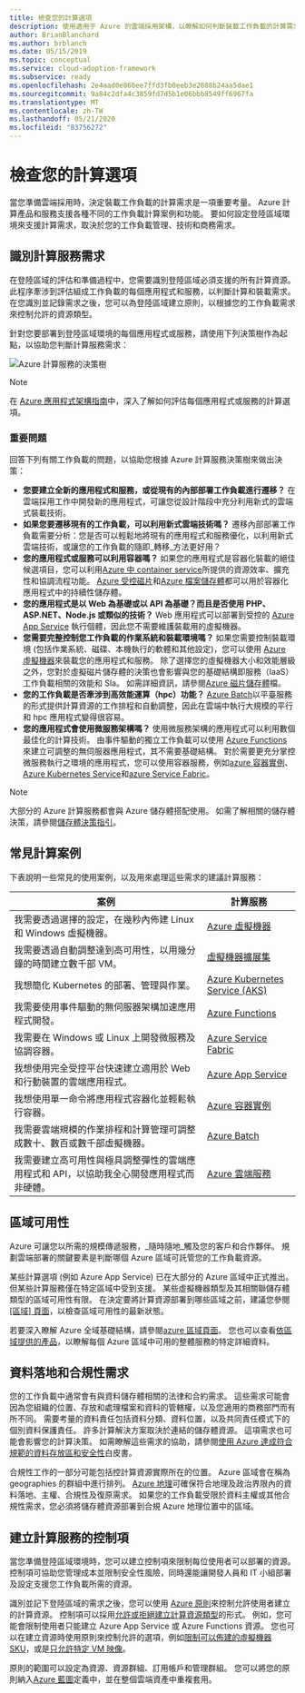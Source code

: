 ```yaml
---
title: 檢查您的計算選項
description: 使用適用于 Azure 的雲端採用架構，以瞭解如何判斷裝載工作負載的計算需求。
author: BrianBlanchard
ms.author: brblanch
ms.date: 05/15/2019
ms.topic: conceptual
ms.service: cloud-adoption-framework
ms.subservice: ready
ms.openlocfilehash: 2e4aad0e866ee7ffd3fb0eeb3e2688b24aa5dae1
ms.sourcegitcommit: 9a84c2dfa4c3859fd7d5b1e06bbb8549ff6967fa
ms.translationtype: MT
ms.contentlocale: zh-TW
ms.lasthandoff: 05/21/2020
ms.locfileid: "83756272"
---
```

# <a name="review-your-compute-options"></a>檢查您的計算選項

當您準備雲端採用時，決定裝載工作負載的計算需求是一項重要考量。 Azure 計算產品和服務支援各種不同的工作負載計算案例和功能。 要如何設定登陸區域環境來支援計算需求，取決於您的工作負載管理、技術和商務需求。

## <a name="identify-compute-services-requirements"></a>識別計算服務需求

在登陸區域的評估和準備過程中，您需要識別登陸區域必須支援的所有計算資源。 此程序牽涉到評估組成工作負載的每個應用程式和服務，以判斷計算和裝載需求。 在您識別並記錄需求之後，您可以為登陸區域建立原則，以根據您的工作負載需求來控制允許的資源類型。

針對您要部署到登陸區域環境的每個應用程式或服務，請使用下列決策樹作為起點，以協助您判斷計算服務需求：

![Azure 計算服務的決策樹](../../_images/ready/compute-decision-tree.png)

> [!NOTE]
> 在 [Azure 應用程式架構指南](https://docs.microsoft.com/azure/architecture/guide/technology-choices/compute-decision-tree)中，深入了解如何評估每個應用程式或服務的計算選項。

### <a name="key-questions"></a>重要問題

回答下列有關工作負載的問題，以協助您根據 Azure 計算服務決策樹來做出決策：

- **您要建立全新的應用程式和服務，或從現有的內部部署工作負載進行遷移？** 在雲端採用工作中開發新的應用程式，可讓您從設計階段中充分利用新式的雲端式裝載技術。
- **如果您要遷移現有的工作負載，可以利用新式雲端技術嗎？** 遷移內部部署工作負載需要分析：您是否可以輕鬆地將現有的應用程式和服務優化，以利用新式雲端技術，或讓您的工作負載的隨即_轉移_方法更好用？
- **您的應用程式或服務可以利用容器嗎？** 如果您的應用程式是容器化裝載的絕佳候選項目，您可以利用[Azure 中 container service](https://azure.microsoft.com/product-categories/containers)所提供的資源效率、擴充性和協調流程功能。 [Azure 受控磁片](https://docs.microsoft.com/azure/virtual-machines/windows/managed-disks-overview)和[Azure 檔案儲存體](https://docs.microsoft.com/azure/storage/files/storage-files-introduction)都可以用於容器化應用程式中的持續性儲存體。
- **您的應用程式是以 Web 為基礎或以 API 為基礎？而且是否使用 PHP、ASP.NET、Node.js 或類似的技術？** Web 應用程式可以部署到受控的 [Azure App Service](https://docs.microsoft.com/azure/app-service/overview) 執行個體，因此您不需要維護裝載用的虛擬機器。
- **您需要完整控制您工作負載的作業系統和裝載環境嗎？** 如果您需要控制裝載環境 (包括作業系統、磁碟、本機執行的軟體和其他設定)，您可以使用 [Azure 虛擬機器](https://azure.microsoft.com/services/virtual-machines)來裝載您的應用程式和服務。 除了選擇您的虛擬機器大小和效能層級之外，您對於虛擬磁片儲存體的決策也會影響與您的基礎結構即服務（IaaS）工作負載相關的效能和 Sla。 如需詳細資訊，請參閱[Azure 磁片儲存體](https://docs.microsoft.com/azure/virtual-machines/windows/managed-disks-overview)檔。
- **您的工作負載是否牽涉到高效能運算（hpc）功能？** [Azure Batch](https://docs.microsoft.com/azure/batch/batch-technical-overview)以平臺服務的形式提供計算資源的工作排程和自動調整，因此在雲端中執行大規模的平行和 hpc 應用程式變得很容易。
- **您的應用程式會使用微服務架構嗎？** 使用微服務架構的應用程式可以利用數個最佳化的計算技術。 由事件驅動的獨立工作負載可以使用 [Azure Functions](https://docs.microsoft.com/azure/azure-functions/functions-overview) 來建立可調整的無伺服器應用程式，其不需要基礎結構。 對於需要更充分掌控微服務執行之環境的應用程式，您可以使用容器服務，例如[azure 容器實例](https://docs.microsoft.com/azure/container-instances/container-instances-overview)、 [Azure Kubernetes Service](https://docs.microsoft.com/azure/aks/intro-kubernetes)和[azure Service Fabric](https://docs.microsoft.com/azure/service-fabric/service-fabric-overview)。

> [!NOTE]
> 大部分的 Azure 計算服務都會與 Azure 儲存體搭配使用。 如需了解相關的儲存體決策，請參閱[儲存體決策指引](./storage-options.md)。

## <a name="common-compute-scenarios"></a>常見計算案例

下表說明一些常見的使用案例，以及用來處理這些需求的建議計算服務：

| **案例** | **計算服務** |
| --- | --- |
| 我需要透過選擇的設定，在幾秒內佈建 Linux 和 Windows 虛擬機器。 | [Azure 虛擬機器](https://azure.microsoft.com/services/virtual-machines) |
| 我需要透過自動調整達到高可用性，以用幾分鐘的時間建立數千部 VM。 | [虛擬機器擴展集](https://azure.microsoft.com/services/virtual-machine-scale-sets) |
| 我想簡化 Kubernetes 的部署、管理與作業。 | [Azure Kubernetes Service (AKS)](https://azure.microsoft.com/services/kubernetes-service) |
| 我需要使用事件驅動的無伺服器架構加速應用程式開發。 | [Azure Functions](https://azure.microsoft.com/services/functions) |
| 我需要在 Windows 或 Linux 上開發微服務及協調容器。 | [Azure Service Fabric](https://azure.microsoft.com/services/service-fabric) |
| 我想使用完全受控平台快速建立適用於 Web 和行動裝置的雲端應用程式。 | [Azure App Service](https://azure.microsoft.com/services/app-service) |
| 我想使用單一命令將應用程式容器化並輕鬆執行容器。 | [Azure 容器實例](https://azure.microsoft.com/services/container-instances) |
| 我需要雲端規模的作業排程和計算管理可調整成數十、數百或數千部虛擬機器。 | [Azure Batch](https://azure.microsoft.com/services/batch) |
| 我需要建立高可用性與極具調整彈性的雲端應用程式和 API，以協助我全心開發應用程式而非硬體。 | [Azure 雲端服務](https://azure.microsoft.com/services/cloud-services) |

## <a name="regional-availability"></a>區域可用性

Azure 可讓您以所需的規模傳遞服務，_隨時隨地_觸及您的客戶和合作夥伴。 規劃雲端部署的關鍵要素是判斷哪個 Azure 區域可託管您的工作負載資源。

某些計算選項 (例如 Azure App Service) 已在大部分的 Azure 區域中正式推出。 但某些計算服務僅在特定區域中受到支援。 某些虛擬機器類型及其相關聯儲存體類型的區域可用性有限。 在決定要將計算資源部署到哪些區域之前，建議您參閱 [[區域] 頁面](https://azure.microsoft.com/global-infrastructure/services/?regions=all&products=azure-vmware-cloudsimple,cloud-services,batch,container-instances,app-service,service-fabric,functions,kubernetes-service,virtual-machine-scale-sets,virtual-machines)，以檢查區域可用性的最新狀態。

若要深入瞭解 Azure 全域基礎結構，請參閱[azure 區域頁面](https://azure.microsoft.com/global-infrastructure/regions)。 您也可以查看[依區域提供的產品](https://azure.microsoft.com/global-infrastructure/services/?regions=all&products=all)，以瞭解每個 Azure 區域中可用的整體服務的特定詳細資料。

## <a name="data-residency-and-compliance-requirements"></a>資料落地和合規性需求

您的工作負載中通常會有與資料儲存體相關的法律和合約需求。 這些需求可能會因為您組織的位置、存放和處理檔案和資料的管轄權，以及您適用的商務部門而有所不同。 需要考量的資料責任包括資料分類、資料位置，以及共同責任模式下的個別資料保護責任。 許多計算解決方案取決於連結的儲存體資源。 這項需求也可能會影響您的計算決策。 如需瞭解這些需求的協助，請參閱[使用 Azure 達成符合規範的資料存放區和安全性](https://azure.microsoft.com/resources/achieving-compliant-data-residency-and-security-with-azure)白皮書。

合規性工作的一部分可能包括控計算資源實際所在的位置。 Azure 區域會在稱為 geographies 的群組中進行排列。 [Azure 地理](https://azure.microsoft.com/global-infrastructure/geographies)可確保符合地理及政治界限內的資料落地、主權、合規性及復原需求。 如果您的工作負載受限於資料主權或其他合規性需求，您必須將儲存體資源部署到合規 Azure 地理位置中的區域。

## <a name="establish-controls-for-compute-services"></a>建立計算服務的控制項

當您準備登陸區域環境時，您可以建立控制項來限制每位使用者可以部署的資源。 控制項可協助您管理成本並限制安全性風險，同時還能讓開發人員和 IT 小組部署及設定支援您工作負載所需的資源。

識別並記下登陸區域的需求之後，您可以使用 [Azure 原則](https://docs.microsoft.com/azure/governance/policy/overview)來控制允許使用者建立的計算資源。 控制項可以採用[允許或拒絕建立計算資源類型](https://docs.microsoft.com/azure/governance/policy/samples/allowed-resource-types)的形式。 例如，您可能會限制使用者只能建立 Azure App Service 或 Azure Functions 資源。 您也可以在建立資源時使用原則來控制允許的選項，例如[限制可以佈建的虛擬機器 SKU](https://docs.microsoft.com/azure/governance/policy/samples/allowed-skus-storage)，或是[只允許特定 VM 映像](https://docs.microsoft.com/azure/governance/policy/samples/allowed-custom-images)。

原則的範圍可以設定為資源、資源群組、訂用帳戶和管理群組。 您可以將您的原則納入[Azure 藍圖](https://docs.microsoft.com/azure/governance/blueprints/overview)定義中，並在整個雲端資產中重複套用。
